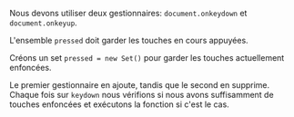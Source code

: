 Nous devons utiliser deux gestionnaires: `document.onkeydown` et `document.onkeyup`.

L'ensemble `pressed` doit garder les touches en cours appuyées.

Créons un set `pressed = new Set()` pour garder les touches actuellement enfoncées.

Le premier gestionnaire en ajoute, tandis que le second en supprime.
Chaque fois sur `keydown` nous vérifions si nous avons suffisamment de touches enfoncées et exécutons la fonction si c'est le cas.

